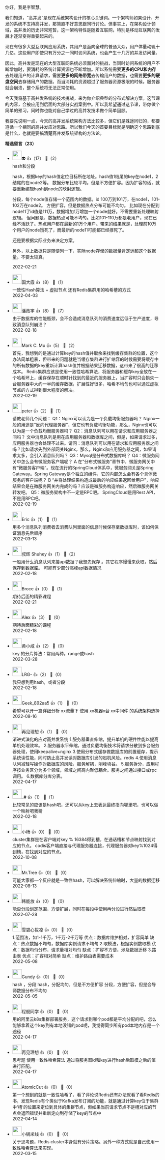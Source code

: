 你好，我是李智慧。

我们知道，“高并发”是现在系统架构设计的核心关键词。一个架构师如果设计、开发的系统不支持高并发，那简直不好意思跟同行讨论。但事实上，在架构设计领域，高并发的历史非常短暂，这一架构特性是随着互联网，特别是移动互联网的发展才逐渐变得重要起来的。

现在有很多大型互联网应用系统，其用户是面向全球的普通大众，用户体量动辄十几亿。这些用户即使只有万分之一同时访问系统，也会产生十几万的并发访问量。

因此，高并发是现在的大型互联网系统必须面对的挑战，当同时访问系统的用户不断增加时，要消耗的系统计算资源也不断增加。所以系统需要**更多的CPU和内存**去处理用户的计算请求，需要**更多的网络带宽**去传输用户的数据，也需要**更多的硬盘空间**去存储用户的数据。而当消耗的资源超过了服务器资源极限的时候，服务器就会崩溃，整个系统将无法正常使用。

今天我将基于高并发系统的技术挑战，来为你介绍典型的分布式解决方案。这节课的内容，会被应用到后面的大部分实战案例中。所以我希望通过这节课，带你做个简单的预习，同时你也能对自己学过的高并发技术做个简单回顾。

我要先说明一点，今天的高并发系统架构方法比较多，但它们是殊途同归的，都要遵循一个相同的高并发应对思路。所以我们今天的首要目标就是明确这个思路到底是什么，也就是要搞清楚高并发系统架构的方法论。
<div><strong>精选留言（23）</strong></div><ul>
<li><img src="https://static001.geekbang.org/account/avatar/00/13/71/05/db554eba.jpg" width="30px"><span>👽</span> 👍（17） 💬（2）<div>hash和分段

hash，根据key的hash值定位目标所在地址。hash值1结尾的key在node1，2结尾的在node2等。
数据分布比较平均，但是不方便扩容。因为扩容的话，就要重新编辑hash到node的映射逻辑。

分段，每个node值存储一个范围内的数据。id 100万到101万，在node1，101-102万在node2。
方便扩容，但是数据热点分布可能不均匀。
比如现在分配到node11了id值是111万，数据增加1万增加一个node就好。不需要重新处理映射逻辑。 但问题是，数据热点可能不均匀。比如101-110万都是老用户，现在已经不活跃了。热点用户都在最新的1万个用户。带来的结果就是，处理前10万个用户的node饿死了，而最新的node11可能都已经撑死了。

还是要根据实际业务来决定方案。

另外，以上数据只是随便列一下，实际node存储的数据量肯定远超这个数据量。不要太较真。</div>2022-02-21</li><br/><li><img src="https://thirdwx.qlogo.cn/mmopen/vi_32/Q0j4TwGTfTJwfrCvStFibsKFGzREM8IdcjAia1IgO0voAopVXsANEhmC6zVHgJBGx51xxfhOp0A1uUe9ibEjHrNUg/132" width="30px"><span>国大霞</span> 👍（8） 💬（1）<div>一致性Hash算法 + 虚拟节点
还有Redis集群用的哈希槽的方式</div>2022-04-03</li><br/><li><img src="https://static001.geekbang.org/account/avatar/00/13/25/66/4835d92e.jpg" width="30px"><span>潘政宇</span> 👍（8） 💬（7）<div>由于数据库的性能瓶颈，会不会造成消息队列的消费速度远低于生产速度，导致消息队列崩溃？</div>2022-02-18</li><br/><li><img src="https://static001.geekbang.org/account/avatar/00/10/6f/07/859551ad.jpg" width="30px"><span>Mark C. Mu</span> 👍（5） 💬（2）<div>首先，我想到的是通过计算key的hash值并取余来找到缓存集群的位置，这个办法简单粗暴，但带来的问题就是当缓存集群进行扩缩容的时候需要将缓存中的所有数据的key重新计算hash值并根据结果迁移数据，这带来了很高的迁移成本。
Redis集群应该是使用一致性哈希算法，将服务器和缓存key全放在一个哈希环上，缓存保存在顺时针找到的最近的服务器上，当扩容时只会损失一台服务器中大约一半的缓存数据，扩展性好很多，哈希不均匀也可以通过虚拟节点的方式得到很大程度的解决。</div>2022-02-19</li><br/><li><img src="https://static001.geekbang.org/account/avatar/00/10/25/87/f3a69d1b.jpg" width="30px"><span>peter</span> 👍（2） 💬（1）<div>请教老师几个问题：
Q1：Nginx可以认为是一个负载均衡服务器吗？
Nginx一般的用途是“反向代理服务器”，但它也有负载均衡功能，那么，Nginx也可以认为是一个负载均衡服务器吗？
Q2：消息队列可以用在请求和应用服务器之间吗？
文中消息队列是用在应用服务器和数据库之间，但是，如果请求过多，应用服务器也会处理不过来。请问：消息队列可以用在请求和应用服务器之间吗？比如请求先到外部网关Nginx，那么，Nginx和应用服务器之间，如果请求太多，会引入消息队列吗？
Q3：Mysql是分布式数据库吗？
Q4：微服务网关中怎么会有微服务客户端呢？
A 在“分布式微服务”章节中，微服务网关中有“微服务客户端”。现在流行的SpringCloud体系中，微服务网关是Spring Gateway。Spring Gateway是个独立的组件，它的内部怎么会有各个具体微服务的客户端呢？
B “并将处理结果构造成最后的响应结果返回给用户”，响应结果会是在微服务网关内完成的吗？应该是微服务构造响应，然后微服务网关转发吧。
Q5：微服务架构中不一定是RPC吧。
SpringCloud是用Rest API，不是用RPC吧。</div>2022-02-19</li><br/><li><img src="https://static001.geekbang.org/account/avatar/00/15/e2/20/c21c03fb.jpg" width="30px"><span>Eric</span> 👍（1） 💬（1）<div>用多个消息队列消费者去消费队列里面的信息时候保存至数据库时，该如何保证消息先后顺序</div>2022-03-13</li><br/><li><img src="https://static001.geekbang.org/account/avatar/00/17/35/e8/03ae2f6f.jpg" width="30px"><span>叔辉 Shuhey</span> 👍（1） 💬（2）<div>一般用什么消息队列来接api数据？我想先保存 。其它程序慢慢来获取，然后保存到数据库。 可能有少部分高峰api数据情况</div>2022-02-18</li><br/><li><img src="https://static001.geekbang.org/account/avatar/00/0f/b3/68/02ea47e3.jpg" width="30px"><span>Broce</span> 👍（0） 💬（1）<div>期待后面的精彩课程</div>2022-02-21</li><br/><li><img src="https://static001.geekbang.org/account/avatar/00/0f/a2/fb/94af9cf1.jpg" width="30px"><span>Alex</span> 👍（3） 💬（0）<div>期待后面精彩的课程</div>2022-02-18</li><br/><li><img src="https://static001.geekbang.org/account/avatar/00/14/36/88/7ed30552.jpg" width="30px"><span>黄小咸</span> 👍（2） 💬（0）<div>key 的分片算法：常用两种，range或hash</div>2022-03-28</li><br/><li><img src="https://static001.geekbang.org/account/avatar/00/10/a2/3e/7d9812f2.jpg" width="30px"><span>LRG-</span> 👍（2） 💬（0）<div>我只想到用hash，或者分段</div>2022-02-18</li><br/><li><img src="https://thirdwx.qlogo.cn/mmopen/vi_32/K39Mzv3yXrvgFicK3tjVSn7eiak43ejUOZZpKPj6aiaUQ8bEuDrIwOibU2fsK8IYUJkKYhJaw9OABgoYIKJTdQO4yA/132" width="30px"><span>Geek_892aa5</span> 👍（1） 💬（0）<div>希望可以开一篇详细分析 xx流量下 使用 xx机器x台 xx中间件 的系统架构选择</div>2022-08-16</li><br/><li><img src="https://static001.geekbang.org/account/avatar/00/13/03/2f/0a5e0751.jpg" width="30px"><span>再见理想</span> 👍（1） 💬（0）<div>渐进式演化的应对高并发系统
1.服务器垂直伸缩，提升单机的硬件性能以提高单机处理效率。
2.服务器水平伸缩，通过负载均衡技术将请求分散到多台服务器处理，使用keepalive+nginx
3.使用分布式缓存做数据库的前置缓存，提示系统读性能，同时防止高并发读对数据库引发的宕机风险。redis 
4.使用消息队列减轻写操作对数据库的风险，服务解耦，削峰填谷。
5.服务拆分，应用程序按业务区分为多个领域，领域之间高内聚低耦合。服务之间通过接口或rpc调用。
6.数据库分库分表。</div>2022-04-17</li><br/><li><img src="https://static001.geekbang.org/account/avatar/00/19/70/45/fd84cfa1.jpg" width="30px"><span>_#</span> 👍（1） 💬（1）<div>比较常见的应该是hash吧，还可以从key上去表达最终指向哪里吧，也可以做一个映射吧我猜</div>2022-02-18</li><br/><li><img src="https://static001.geekbang.org/account/avatar/00/13/1c/f6/b5394713.jpg" width="30px"><span>小杨</span> 👍（0） 💬（0）<div>cluster集群是在客户端对key % 16384得到槽，在通话槽和节点映射找到对应的节点。
codis客户端直接与代理服务器连接，代理服务器对key%1024得到槽，在找到对应的节点。</div>2022-10-08</li><br/><li><img src="https://static001.geekbang.org/account/avatar/00/29/44/3c/8bb9e8b4.jpg" width="30px"><span>Mr.Tree</span> 👍（0） 💬（0）<div>可能大家都一个反应就是一致性hash，可以解决系统伸缩时，大量的数据迁移</div>2022-08-13</li><br/><li><img src="https://static001.geekbang.org/account/avatar/00/12/da/03/95d2a9b3.jpg" width="30px"><span>韩能放</span> 👍（0） 💬（0）<div>能否分段划定范围，方便扩展，同时在每段中使用再分段进行然后取模</div>2022-07-28</li><br/><li><img src="https://static001.geekbang.org/account/avatar/00/11/b9/32/84346d4a.jpg" width="30px"><span>雪碧心拔凉</span> 👍（0） 💬（0）<div>1.范围法，如1-1千万，1千万-2千万等
优点：数据库维护相对，扩容简单
缺点：热点数据不均匀，数据库实例请求不均匀
2.取模法，根据实例数取模
优点：数据均匀分布，请求量相对均匀
缺点：扩容不方便，涉及数据迁移
3.路由表
优点：扩容相对简单
缺点：维护路由表需要成本</div>2022-05-08</li><br/><li><img src="https://static001.geekbang.org/account/avatar/00/0f/51/4c/4dc1dea4.jpg" width="30px"><span>Gundy</span> 👍（0） 💬（0）<div> hash ，分段
hash，分配均匀，但是不方便扩容
分段，方便扩容，但是会导师数据分布不均匀</div>2022-05-05</li><br/><li><img src="https://static001.geekbang.org/account/avatar/00/2d/6a/d3/0fda8ad7.jpg" width="30px"><span>程舰同学</span> 👍（0） 💬（0）<div>用的阿里云k8s集群部署服务，这个请求到哪个pod都是平均分配的吧，怎么能够拿着这个key到有本地没错的pod呢，我觉得同步所有pod本地内存是一个途径</div>2022-04-17</li><br/><li><img src="https://static001.geekbang.org/account/avatar/00/13/03/2f/0a5e0751.jpg" width="30px"><span>再见理想</span> 👍（0） 💬（0）<div>思考题 使用一致性哈希算法  通过将服务器id和key进行hash后取模之后的值进行匹配。</div>2022-04-17</li><br/><li><img src="https://static001.geekbang.org/account/avatar/00/2b/7a/5a/c326bf1e.jpg" width="30px"><span>AtomicCut</span> 👍（0） 💬（0）<div>第一个想到的就是一致性哈希了，看了评论说Redis还有办法就看了看Redis的书，发现Redis有个类似于Kafka发布订阅的功能，就是通过计算key位于集群中‘槽‘的位置来定位到具体的集群节点，但如果当前请求节点不是槽对应的节点会返回错误并重新定向到存储了key的节点中</div>2022-04-14</li><br/><li><img src="https://static001.geekbang.org/account/avatar/00/1d/8e/ae/45b78d58.jpg" width="30px"><span>小锅米线</span> 👍（0） 💬（0）<div>关于思考题，Redis cluster本身就有分片策略。另外一种方式就是自己使用一致性哈希算法来实现。</div>2022-03-15</li><br/>
</ul>